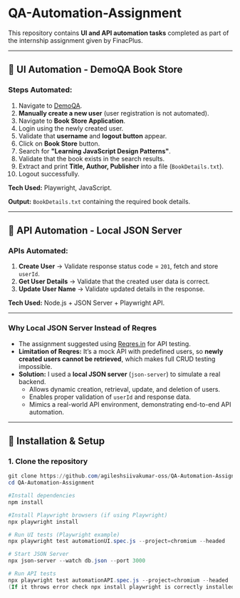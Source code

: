 ﻿# QA-Automation-Assignment
 
This repository contains **UI and API automation tasks** completed as part of the internship assignment given by FinacPlus.

---

## 🔹 UI Automation - DemoQA Book Store

### Steps Automated:

1. Navigate to [DemoQA](https://demoqa.com/).  
2. **Manually create a new user** (user registration is not automated).  
3. Navigate to **Book Store Application**.  
4. Login using the newly created user.  
5. Validate that **username** and **logout button** appear.  
6. Click on **Book Store** button.  
7. Search for **"Learning JavaScript Design Patterns"**.  
8. Validate that the book exists in the search results.  
9. Extract and print **Title, Author, Publisher** into a file (`BookDetails.txt`).  
10. Logout successfully.

**Tech Used:** Playwright, JavaScript.  

**Output:** `BookDetails.txt` containing the required book details.

---

## 🔹 API Automation - Local JSON Server

### APIs Automated:

1. **Create User** → Validate response status code = `201`, fetch and store `userId`.  
2. **Get User Details** → Validate that the created user data is correct.  
3. **Update User Name** → Validate updated details in the response.

**Tech Used:** Node.js + JSON Server + Playwright API.

---

### Why Local JSON Server Instead of Reqres

- The assignment suggested using [Reqres.in](https://reqres.in/) for API testing.  
- **Limitation of Reqres:** It’s a mock API with predefined users, so **newly created users cannot be retrieved**, which makes full CRUD testing impossible.  
- **Solution:** I used a **local JSON server** (`json-server`) to simulate a real backend.  
  - Allows dynamic creation, retrieval, update, and deletion of users.  
  - Enables proper validation of `userId` and response data.  
  - Mimics a real-world API environment, demonstrating end-to-end API automation.

---


## 🔹 Installation & Setup

### 1. Clone the repository
```powershell
git clone https://github.com/agileshsiivakumar-oss/QA-Automation-Assignment.git
cd QA-Automation-Assignment

#Install dependencies
npm install

#Install Playwright browsers (if using Playwright)
npx playwright install

# Run UI tests (Playwright example)
npx playwright test automationUI.spec.js --project=chromium --headed

# Start JSON Server
npx json-server --watch db.json --port 3000

# Run API tests
npx playwright test automationAPI.spec.js --project=chromium --headed
(If it throws error check npx install playwright is correctly installed or not, to check browsers are installed)

